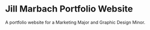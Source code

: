 # Jill Marbach Portfolio Website
A portfolio website for a Marketing Major and Graphic Design Minor.
